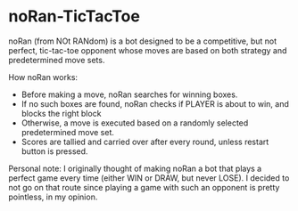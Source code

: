 # noRan-TicTacToe
noRan (from NOt RANdom) is a bot designed to be a competitive, but not perfect, tic-tac-toe opponent whose moves are based on both strategy and predetermined move sets. 

How noRan works:
- Before making a move, noRan searches for winning boxes.
- If no such boxes are found, noRan checks if PLAYER is about to win, and blocks the right block
- Otherwise, a move is executed based on a randomly selected predetermined move set.
- Scores are tallied and carried over after every round, unless restart button is pressed.

Personal note:
I originally thought of making noRan a bot that plays a perfect game every time (either WIN or DRAW, but never LOSE). I decided to not go on that route since playing a game with such an opponent is pretty pointless, in my opinion.

